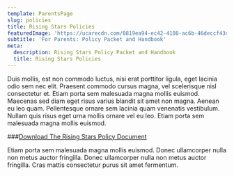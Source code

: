 ```yaml
---
template: ParentsPage
slug: policies
title: Rising Stars Policies
featuredImage: 'https://ucarecdn.com/0819ea94-ec42-4108-ac6b-46deccf43cae/'
subtitle: 'For Parents: Policy Packet and Handbook'
meta:
  description: Rising Stars Policy Packet and Handbook
  title: Rising Stars Policies
---
```


Duis mollis, est non commodo luctus, nisi erat porttitor ligula, eget lacinia odio sem nec elit. Praesent commodo cursus magna, vel scelerisque nisl consectetur et. Etiam porta sem malesuada magna mollis euismod. Maecenas sed diam eget risus varius blandit sit amet non magna. Aenean eu leo quam. Pellentesque ornare sem lacinia quam venenatis vestibulum. Nullam quis risus eget urna mollis ornare vel eu leo. Etiam porta sem malesuada magna mollis euismod.

###<a href="/files/Enrollment_Policy.pdf" target="_blank">Download The Rising Stars Policy Document</a>

Etiam porta sem malesuada magna mollis euismod. Donec ullamcorper nulla non metus auctor fringilla. Donec ullamcorper nulla non metus auctor fringilla. Cras mattis consectetur purus sit amet fermentum.

